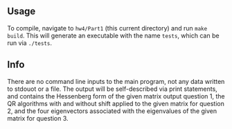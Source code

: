 ## Usage
To compile, navigate to `hw4/Part1` (this current directory) and run `make build`. This will generate an executable with the name `tests`, which can be run via `./tests`. 

## Info
There are no command line inputs to the main program, not any data written to stdouot or a file. The output will be self-described via print statements, and contains the Hessenberg form of the given matrix output question 1, the QR algorithms with and without shift applied to the given matrix for question 2, and the four eigenvectors associated with the eigenvalues of the given matrix for question 3. 